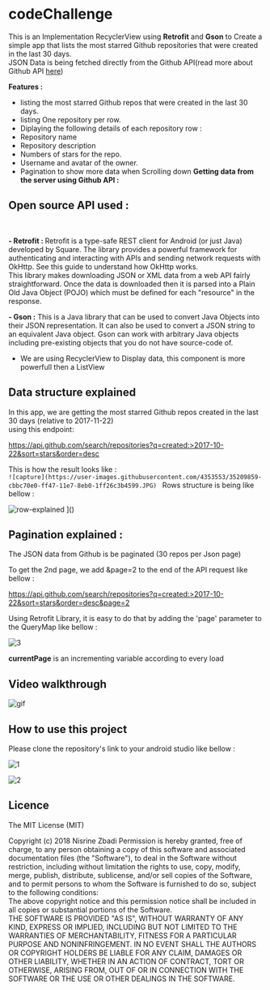 # codeChallenge
This is an Implementation RecyclerView using <strong>Retrofit</strong> and <strong>Gson</strong> to Create a simple app that lists the most starred Github repositories that were created in the last 30 days. <br>
JSON Data is being fetched directly from the Github API(read more about Github API <a href="https://developer.github.com/v3/search/#search-repositories">here</a>)<br>

<strong>Features :</strong><br>
- listing the most starred Github repos that were created in the last 30 days.<br>
- listing One repository per row.<br>
- Diplaying the following details of each repository row :<br>
- Repository name<br>
- Repository description<br>
- Numbers of stars for the repo.<br>
- Username and avatar of the owner.<br>
- Pagination to show more data when Scrolling down
<strong>Getting data from the server using Github API :</strong><br>

<h2>Open source API used :</h2> <br>

<strong>- Retrofit : </strong>Retrofit is a type-safe REST client for Android (or just Java) developed by Square. The library provides a powerful framework for authenticating and interacting with APIs and sending network requests with OkHttp. See this guide to understand how OkHttp works.<br>
This library makes downloading JSON or XML data from a web API fairly straightforward. Once the data is downloaded then it is parsed into a Plain Old Java Object (POJO) which must be defined for each "resource" in the response.<br>

<strong>- Gson :</strong> This is a Java library that can be used to convert Java Objects into their JSON representation. It can also be used to convert a JSON string to an equivalent Java object. Gson can work with arbitrary Java objects including pre-existing objects that you do not have source-code of.<br>

- We are using RecyclerView to Display data, this component is more powerfull then a ListView<br>

<h2> Data structure explained </h2>

In this app, we are getting the most starred Github repos created in the last 30 days (relative to 2017-11-22) <br>
using this endpoint:<br>

https://api.github.com/search/repositories?q=created:>2017-10-22&sort=stars&order=desc <br>

This is how the result looks like : <br>
`
![capture](https://user-images.githubusercontent.com/4353553/35209859-cbbc70e0-ff47-11e7-8eb0-1ff26c3b4599.JPG) 
`
Rows structure is being like bellow : <br>

![row-explained](https://user-images.githubusercontent.com/4353553/35209538-7c91149a-ff46-11e7-9bb0-e300dd144110.png)
]()

<h2> Pagination explained : </h2>

The JSON data from Github is be paginated (30 repos per Json page)

To get the 2nd page, we add &page=2 to the end of the API request like bellow : <br>

https://api.github.com/search/repositories?q=created:>2017-10-22&sort=stars&order=desc&page=2 <br>

Using Retrofit Library, it is easy to do that by adding the 'page' parameter to the QueryMap like bellow : <br>

![3](https://user-images.githubusercontent.com/4353553/35211200-5fa0f89e-ff4d-11e7-9d7c-cf888b9c2c6a.JPG)

<strong>currentPage</strong> is an incrementing variable according to every load



<h2>Video walkthrough</h2>

![gif](https://user-images.githubusercontent.com/4353553/35209564-92635f4e-ff46-11e7-8044-37fa6d235ea4.gif)

<h2> How to use this project </h2>

Please clone the repository's link to your android studio like bellow : 

![1](https://user-images.githubusercontent.com/4353553/35209972-4b8d9c72-ff48-11e7-80c1-e600d3c5f994.JPG)

![2](https://user-images.githubusercontent.com/4353553/35210047-8d8d8164-ff48-11e7-82e0-d4f31a5764b8.JPG)

<h2> Licence </h2>
The MIT License (MIT)

Copyright (c) 2018 Nisrine Zbadi
Permission is hereby granted, free of charge, to any person obtaining a copy of this software and associated documentation files (the "Software"), to deal in the Software without restriction, including without limitation the rights to use, copy, modify, merge, publish, distribute, sublicense, and/or sell copies of the Software, and to permit persons to whom the Software is furnished to do so, subject to the following conditions:<br>
The above copyright notice and this permission notice shall be included in all copies or substantial portions of the Software.<br>
THE SOFTWARE IS PROVIDED "AS IS", WITHOUT WARRANTY OF ANY KIND, EXPRESS OR IMPLIED, INCLUDING BUT NOT LIMITED TO THE WARRANTIES OF MERCHANTABILITY, FITNESS FOR A PARTICULAR PURPOSE AND NONINFRINGEMENT. IN NO EVENT SHALL THE AUTHORS OR COPYRIGHT HOLDERS BE LIABLE FOR ANY CLAIM, DAMAGES OR OTHER LIABILITY, WHETHER IN AN ACTION OF CONTRACT, TORT OR OTHERWISE, ARISING FROM, OUT OF OR IN CONNECTION WITH THE SOFTWARE OR THE USE OR OTHER DEALINGS IN THE SOFTWARE.<br>



